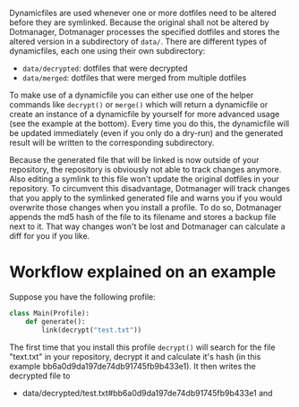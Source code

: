 Dynamicfiles are used whenever one or more dotfiles need to be altered before they are symlinked. Because the original shall not
be altered by Dotmanager, Dotmanager processes the specified dotfiles and stores the altered version in a subdirectory of
`data/`. There are different types of dynamicfiles, each one using their own subdirectory:
* `data/decrypted`: dotfiles that were decrypted
* `data/merged`: dotfiles that were merged from multiple dotfiles

To make use of a dynamicfile you can either use one of the helper commands like `decrypt()` or `merge()` which will return a
dynamicfile or create an instance of a dynamicfile by yourself for more advanced usage (see the example at the bottom).
Every time you do this, the dynamicfile will be updated immediately (even if you only do a dry-run) and the generated result
will be written to the corresponding subdirectory.

Because the generated file that will be linked is now outside of your repository, the repository is obviously not able to track
changes anymore. Also editing a symlink to this file won't update the original dotfiles in your repository. To circumvent this
disadvantage, Dotmanager will track changes that you apply to the symlinked generated file and warns you if you would overwrite
those changes when you install a profile. To do so, Dotmanager appends the md5 hash of the file to its filename and stores a
backup file next to it. That way changes won't be lost and Dotmanager can calculate a diff for you if you like.


# Workflow explained on an example
Suppose you have the following profile:
``` python
class Main(Profile):
    def generate():
        link(decrypt("test.txt"))
```
The first time that you install this profile `decrypt()` will search for the file "text.txt" in your repository, decrypt it and
calculate it's hash (in this example bb6a0d9da197de74db91745fb9b433e1). It then writes the decrypted file to
* data/decrypted/test.txt#bb6a0d9da197de74db91745fb9b433e1
and
* data/decrypted/test.txt#bb6a0d9da197de74db91745fb9b433e1.bak
Dotmanager will later link to "data/decrypted/test.txt#bb6a0d9da197de74db91745fb9b433e1".
Now every time this link is updated or removed, Dotmanager will check if the calculated hash differs from the current installed
hash and if so warn you that you could lose changes. To help you write back the changes to the original file it gives you the
following options:
* Abort: abort the installation/removal process to fix changes manually
* Diff: displays a diff of the changes and lets you decide again what to do
* Ignore: ignore the warning. The link will be updated/removed but the changes to the old dynamicfile will stay.
* Patch: write a git diff of the changes to a desired location. In some cases you can apply it to the original directly with git
* Undo: discards all changes made to the file and proceed with updating/removing the link


# Creating an instance of a dynamicfile manually
``` python
from dotmanager.dynamicfile import EncryptedFile

# Create an instance of EncryptedFile with the name "test.txt"
encrypt = EncryptedFile("test.txt")
# Add the source files that shall be processed (in this case its only one)
encrypt.add_source("~/dotfile_repo/test.txt")
# Update the dynamicfile to process the source and write the resulting file
encrypt.update()
```
Instead of using the absolute path to the dotfile you could use for example `find_exact_target()` from dotmanager.utils
``` python
from dotmanager.utils import find_exact_target
from dotmanager.dynamicfile import EncryptedFile

encrypt = EncryptedFile("test.txt")
encrypt.add_source(find_exact_target("test.txt"))
encrypt.update()
```
